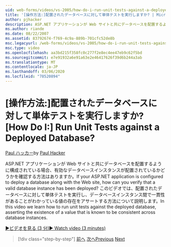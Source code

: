 ```yaml
---
uid: web-forms/videos/vs-2005/how-do-i-run-unit-tests-against-a-deployed-database
title: '[操作方法:]配置されたデータベースに対して単体テストを実行しますか? | Microsoft Docs'
author: pjhacker
description: ASP.NET アプリケーションが Web サイトと共にデータベースを配置するように構成されている場合は、有効なデータベースインスタンスが配置されているかどうかを確認する方法があり?...
ms.author: riande
ms.date: 08/22/2007
ms.assetid: 83792674-f769-4c9a-889b-701cfc52de8b
msc.legacyurl: /web-forms/videos/vs-2005/how-do-i-run-unit-tests-against-a-deployed-database
msc.type: video
ms.openlocfilehash: aa3bd215f358fc0c277f2e8ec4ee47eb9c62f5bd
ms.sourcegitcommit: e7e91932a6e91a63e2e46417626f39d6b244a3ab
ms.translationtype: MT
ms.contentlocale: ja-JP
ms.lasthandoff: 03/06/2020
ms.locfileid: "78520894"
---
```

# <a name="how-do-i-run-unit-tests-against-a-deployed-database"></a><span data-ttu-id="25103-104">[操作方法:]配置されたデータベースに対して単体テストを実行しますか?</span><span class="sxs-lookup"><span data-stu-id="25103-104">[How Do I:] Run Unit Tests against a Deployed Database?</span></span>

<span data-ttu-id="25103-105">[Paul ハッカー](https://github.com/pjhacker)</span><span class="sxs-lookup"><span data-stu-id="25103-105">by [Paul Hacker](https://github.com/pjhacker)</span></span>

<span data-ttu-id="25103-106">ASP.NET アプリケーションが Web サイトと共にデータベースを配置するように構成されている場合、有効なデータベースインスタンスが配置されているかどうかを確認する方法はありますか。</span><span class="sxs-lookup"><span data-stu-id="25103-106">If your ASP.NET application is configured to deploy a database along with the Web site, how can you verify that a valid database instance has been deployed?</span></span> <span data-ttu-id="25103-107">このビデオでは、配置されたデータベースに対して単体テストを実行し、データベースインスタンス間で一貫性があることがわかっている値の存在をアサートする方法について説明します。</span><span class="sxs-lookup"><span data-stu-id="25103-107">In this video we learn how to run unit tests against the deployed database, asserting the existence of a value that is known to be consistent across database instances.</span></span>

[<span data-ttu-id="25103-108">&#9654;ビデオを見る (3 分)</span><span class="sxs-lookup"><span data-stu-id="25103-108">&#9654; Watch video (3 minutes)</span></span>](https://channel9.msdn.com/Blogs/ASP-NET-Site-Videos/how-do-i-run-unit-tests-against-a-deployed-database)

> [!div class="step-by-step"]
> <span data-ttu-id="25103-109">[前へ](how-do-i-deploy-a-web-application-during-a-team-build.md)
> [次へ](how-do-i-enable-code-coverage-and-profiling-in-production-applications.md)</span><span class="sxs-lookup"><span data-stu-id="25103-109">[Previous](how-do-i-deploy-a-web-application-during-a-team-build.md)
[Next](how-do-i-enable-code-coverage-and-profiling-in-production-applications.md)</span></span>
